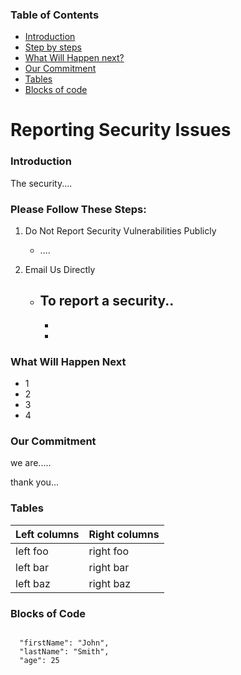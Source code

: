 ### Table of Contents

- [Introduction](#Introduction)
- [Step by steps](#Please-Follow-These-Steps)
- [What Will Happen next?](#What-Will-Happen-Next)
- [Our Commitment](#Our-Commitment)
- [Tables](#Tables)
- [Blocks of code](#Blocks-of-code)

# Reporting Security Issues

### Introduction

The security....

### Please Follow These Steps:

1. Do Not Report Security Vulnerabilities Publicly 

   - ....

2. Email Us Directly

    - To report a security..
         - 
         - 
         - 

### What Will Happen Next 

- 1
- 2 
- 3
- 4

### Our Commitment 

we are.....

thank you...

### Tables

| Left columns     | Right columns  |
| ----------- | ----------- |
| left foo    | right foo       |
| left bar    | right bar       |
| left baz    | right baz       |

### Blocks of Code
```

  "firstName": "John",
  "lastName": "Smith",
  "age": 25

```
